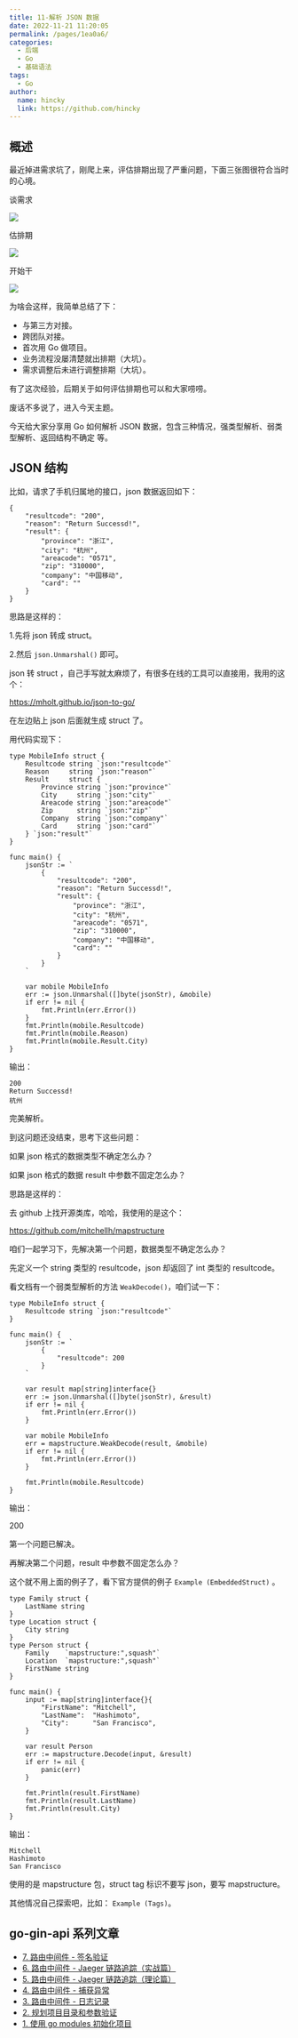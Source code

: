 ```yaml
---
title: 11-解析 JSON 数据
date: 2022-11-21 11:20:05
permalink: /pages/1ea0a6/
categories:
  - 后端
  - Go
  - 基础语法
tags:
  - Go
author: 
  name: hincky
  link: https://github.com/hincky
---
```

## 概述

最近掉进需求坑了，刚爬上来，评估排期出现了严重问题，下面三张图很符合当时的心境。

谈需求

![](https://github.com/xinliangnote/Go/blob/master/00-基础语法/images/11_go_1.jpeg)

估排期

![](https://github.com/xinliangnote/Go/blob/master/00-基础语法/images/11_go_2.jpeg)

开始干

![](https://github.com/xinliangnote/Go/blob/master/00-基础语法/images/11_go_3.jpeg)

为啥会这样，我简单总结了下：

- 与第三方对接。
- 跨团队对接。
- 首次用 Go 做项目。
- 业务流程没屡清楚就出排期（大坑）。
- 需求调整后未进行调整排期（大坑）。

有了这次经验，后期关于如何评估排期也可以和大家唠唠。

废话不多说了，进入今天主题。

今天给大家分享用 Go 如何解析 JSON 数据，包含三种情况，强类型解析、弱类型解析、返回结构不确定 等。

## JSON 结构

比如，请求了手机归属地的接口，json 数据返回如下：

```
{
    "resultcode": "200",
    "reason": "Return Successd!",
    "result": {
        "province": "浙江",
        "city": "杭州",
        "areacode": "0571",
        "zip": "310000",
        "company": "中国移动",
        "card": ""
    }
}
```

思路是这样的：

1.先将 json 转成 struct。

2.然后 `json.Unmarshal()` 即可。

json 转 struct ，自己手写就太麻烦了，有很多在线的工具可以直接用，我用的这个：

https://mholt.github.io/json-to-go/

在左边贴上 json 后面就生成 struct 了。

用代码实现下：

```
type MobileInfo struct {
	Resultcode string `json:"resultcode"`
	Reason     string `json:"reason"`
	Result     struct {
		Province string `json:"province"`
		City     string `json:"city"`
		Areacode string `json:"areacode"`
		Zip      string `json:"zip"`
		Company  string `json:"company"`
		Card     string `json:"card"`
	} `json:"result"`
}

func main() {
	jsonStr := `
		{
			"resultcode": "200",
			"reason": "Return Successd!",
			"result": {
				"province": "浙江",
				"city": "杭州",
				"areacode": "0571",
				"zip": "310000",
				"company": "中国移动",
				"card": ""
			}
		}
	`

	var mobile MobileInfo
	err := json.Unmarshal([]byte(jsonStr), &mobile)
	if err != nil {
		fmt.Println(err.Error())
	}
	fmt.Println(mobile.Resultcode)
	fmt.Println(mobile.Reason)
	fmt.Println(mobile.Result.City)
}
```

输出：

```
200
Return Successd!
杭州
```

完美解析。

到这问题还没结束，思考下这些问题：

如果 json 格式的数据类型不确定怎么办？

如果 json 格式的数据 result 中参数不固定怎么办？

思路是这样的：

去 github 上找开源类库，哈哈，我使用的是这个：

https://github.com/mitchellh/mapstructure

咱们一起学习下，先解决第一个问题，数据类型不确定怎么办？

先定义一个 string 类型的 resultcode，json 却返回了 int 类型的 resultcode。

看文档有一个弱类型解析的方法 `WeakDecode()`，咱们试一下：

```
type MobileInfo struct {
	Resultcode string `json:"resultcode"`
}

func main() {
	jsonStr := `
		{
			"resultcode": 200
		}
	`

	var result map[string]interface{}
	err := json.Unmarshal([]byte(jsonStr), &result)
	if err != nil {
		fmt.Println(err.Error())
	}

	var mobile MobileInfo
	err = mapstructure.WeakDecode(result, &mobile)
	if err != nil {
		fmt.Println(err.Error())
	}

	fmt.Println(mobile.Resultcode)
}
```

输出：

200

第一个问题已解决。

再解决第二个问题，result 中参数不固定怎么办？

这个就不用上面的例子了，看下官方提供的例子 `Example (EmbeddedStruct)` 。

```
type Family struct {
	LastName string
}
type Location struct {
	City string
}
type Person struct {
	Family    `mapstructure:",squash"`
	Location  `mapstructure:",squash"`
	FirstName string
}

func main() {
	input := map[string]interface{}{
		"FirstName": "Mitchell",
		"LastName":  "Hashimoto",
		"City":      "San Francisco",
	}

	var result Person
	err := mapstructure.Decode(input, &result)
	if err != nil {
		panic(err)
	}

	fmt.Println(result.FirstName)
	fmt.Println(result.LastName)
	fmt.Println(result.City)
}
```

输出：

```
Mitchell
Hashimoto
San Francisco
```

使用的是 mapstructure 包，struct tag 标识不要写 json，要写 mapstructure。

其他情况自己探索吧，比如： `Example (Tags)`。

## go-gin-api 系列文章

- [7. 路由中间件 - 签名验证](https://mp.weixin.qq.com/s/0cozELotcpX3Gd6WPJiBbQ)
- [6. 路由中间件 - Jaeger 链路追踪（实战篇）](https://mp.weixin.qq.com/s/Ea28475_UTNaM9RNfgPqJA)
- [5. 路由中间件 - Jaeger 链路追踪（理论篇）](https://mp.weixin.qq.com/s/28UBEsLOAHDv530ePilKQA)
- [4. 路由中间件 - 捕获异常](https://mp.weixin.qq.com/s/SconDXB_x7Gan6T0Awdh9A)
- [3. 路由中间件 - 日志记录](https://mp.weixin.qq.com/s/eTygPXnrYM2xfrRQyfn8Tg)
- [2. 规划项目目录和参数验证](https://mp.weixin.qq.com/s/11AuXptWGmL5QfiJArNLnA)
- [1. 使用 go modules 初始化项目](https://mp.weixin.qq.com/s/1XNTEgZ0XGZZdxFOfR5f_A)
